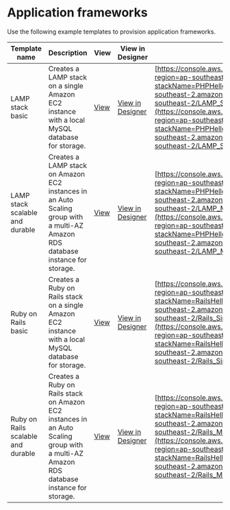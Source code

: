 # Application frameworks<a name="sample-templates-appframeworks-ap-southeast-2"></a>

Use the following example templates to provision application frameworks\.


| Template name | Description | View | View in Designer | Launch | 
| --- | --- | --- | --- | --- | 
| LAMP stack basic | Creates a LAMP stack on a single Amazon EC2 instance with a local MySQL database for storage\. | [View](https://s3.ap-southeast-2.amazonaws.com/cloudformation-templates-ap-southeast-2/LAMP_Single_Instance.template) | [View in Designer](https://console.aws.amazon.com/cloudformation/designer/home?region=ap-southeast-2&templateURL=https://s3.ap-southeast-2.amazonaws.com/cloudformation-templates-ap-southeast-2/LAMP_Single_Instance.template) | [https://console.aws.amazon.com/cloudformation/home?region=ap-southeast-2#/stacks/new?stackName=PHPHelloWorldSample&templateURL=https://s3.ap-southeast-2.amazonaws.com/cloudformation-templates-ap-southeast-2/LAMP_Single_Instance.template](https://console.aws.amazon.com/cloudformation/home?region=ap-southeast-2#/stacks/new?stackName=PHPHelloWorldSample&templateURL=https://s3.ap-southeast-2.amazonaws.com/cloudformation-templates-ap-southeast-2/LAMP_Single_Instance.template) | 
| LAMP stack scalable and durable | Creates a LAMP stack on Amazon EC2 instances in an Auto Scaling group with a multi\-AZ Amazon RDS database instance for storage\. | [View](https://s3.ap-southeast-2.amazonaws.com/cloudformation-templates-ap-southeast-2/LAMP_Multi_AZ.template) | [View in Designer](https://console.aws.amazon.com/cloudformation/designer/home?region=ap-southeast-2&templateURL=https://s3.ap-southeast-2.amazonaws.com/cloudformation-templates-ap-southeast-2/LAMP_Multi_AZ.template) | [https://console.aws.amazon.com/cloudformation/home?region=ap-southeast-2#/stacks/new?stackName=PHPHelloWorldSample&templateURL=https://s3.ap-southeast-2.amazonaws.com/cloudformation-templates-ap-southeast-2/LAMP_Multi_AZ.template](https://console.aws.amazon.com/cloudformation/home?region=ap-southeast-2#/stacks/new?stackName=PHPHelloWorldSample&templateURL=https://s3.ap-southeast-2.amazonaws.com/cloudformation-templates-ap-southeast-2/LAMP_Multi_AZ.template) | 
| Ruby on Rails basic | Creates a Ruby on Rails stack on a single Amazon EC2 instance with a local MySQL database for storage\. | [View](https://s3.ap-southeast-2.amazonaws.com/cloudformation-templates-ap-southeast-2/Rails_Single_Instance.template) | [View in Designer](https://console.aws.amazon.com/cloudformation/designer/home?region=ap-southeast-2&templateURL=https://s3.ap-southeast-2.amazonaws.com/cloudformation-templates-ap-southeast-2/Rails_Single_Instance.template) | [https://console.aws.amazon.com/cloudformation/home?region=ap-southeast-2#/stacks/new?stackName=RailsHelloWorldSample&templateURL=https://s3.ap-southeast-2.amazonaws.com/cloudformation-templates-ap-southeast-2/Rails_Single_Instance.template](https://console.aws.amazon.com/cloudformation/home?region=ap-southeast-2#/stacks/new?stackName=RailsHelloWorldSample&templateURL=https://s3.ap-southeast-2.amazonaws.com/cloudformation-templates-ap-southeast-2/Rails_Single_Instance.template) | 
| Ruby on Rails scalable and durable | Creates a Ruby on Rails stack on Amazon EC2 instances in an Auto Scaling group with a multi\-AZ Amazon RDS database instance for storage\. | [View](https://s3.ap-southeast-2.amazonaws.com/cloudformation-templates-ap-southeast-2/Rails_Multi_AZ.template) | [View in Designer](https://console.aws.amazon.com/cloudformation/designer/home?region=ap-southeast-2&templateURL=https://s3.ap-southeast-2.amazonaws.com/cloudformation-templates-ap-southeast-2/Rails_Multi_AZ.template) | [https://console.aws.amazon.com/cloudformation/home?region=ap-southeast-2#/stacks/new?stackName=RailsHelloWorldSample&templateURL=https://s3.ap-southeast-2.amazonaws.com/cloudformation-templates-ap-southeast-2/Rails_Multi_AZ.template](https://console.aws.amazon.com/cloudformation/home?region=ap-southeast-2#/stacks/new?stackName=RailsHelloWorldSample&templateURL=https://s3.ap-southeast-2.amazonaws.com/cloudformation-templates-ap-southeast-2/Rails_Multi_AZ.template) | 